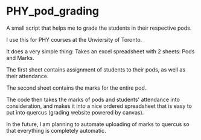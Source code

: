 # PHY_pod_grading
A small script that helps me to grade the students in their respective pods.

I use this for PHY courses at the Unviersity of Toronto.

It does a very simple thing: Takes an excel spreadsheet with 2 sheets: Pods and Marks.

The first sheet contains assignment of students to their pods, as well as their attendance.

The second sheet contains the marks for the entire pod.

The code then takes the marks of pods and students' attendance into consideration, and makes it into a nice ordered spreadsheet that is easy to put into quercus (grading website powered by canvas).

In the future, I am planning to automate uploading of marks to quercus so that everything is completely automatic.
